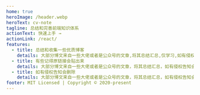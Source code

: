 ```yaml
---
home: true
heroImage: /header.webp
heroText: cv-note
tagline: 总结和完善前端知识体系
actionText: 快速上手 →
actionLink: /react/
features:
  - title: 总结和收集一些优质博客
    details: 大部分博文来自一些大佬或者是公众号的文章,将其总结汇总,仅学习,如有侵权告知会删除。
  - title: 有些记得原链接会贴出来
    details: 大部分博文来自一些大佬或者是公众号的文章，将其总结汇总，如有侵权告知会删除。
  - title: 如有侵权告知会删除
    details: 大部分博文来自一些大佬或者是公众号的文章，将其总结汇总，如有侵权告知会删除。
footer: MIT Licensed | Copyright © 2020-present
---
```

